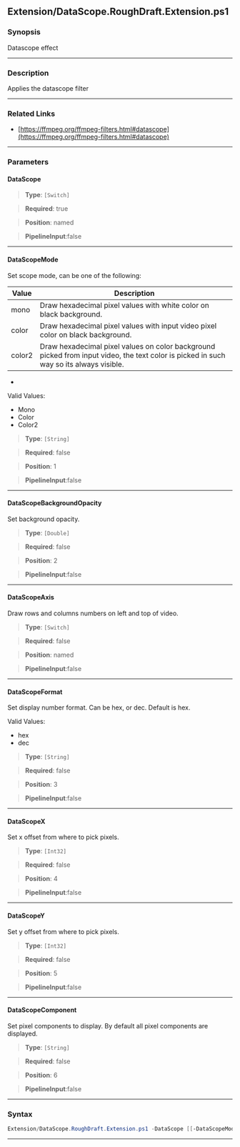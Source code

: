 
Extension/DataScope.RoughDraft.Extension.ps1
--------------------------------------------
### Synopsis
Datascope effect

---
### Description

Applies the datascope filter

---
### Related Links
* [https://ffmpeg.org/ffmpeg-filters.html#datascope](https://ffmpeg.org/ffmpeg-filters.html#datascope)



---
### Parameters
#### **DataScope**

> **Type**: ```[Switch]```

> **Required**: true

> **Position**: named

> **PipelineInput**:false



---
#### **DataScopeMode**

Set scope mode, can be one of the following:

|Value|Description|
|-----|-----------| 
|mono |Draw hexadecimal pixel values with white color on black background.|
|color |Draw hexadecimal pixel values with input video pixel color on black background.|
|color2 |Draw hexadecimal pixel values on color background picked from input video, the text color is picked in such way so its always visible.|
*



Valid Values:

* Mono
* Color
* Color2



> **Type**: ```[String]```

> **Required**: false

> **Position**: 1

> **PipelineInput**:false



---
#### **DataScopeBackgroundOpacity**

Set background opacity.



> **Type**: ```[Double]```

> **Required**: false

> **Position**: 2

> **PipelineInput**:false



---
#### **DataScopeAxis**

Draw rows and columns numbers on left and top of video.



> **Type**: ```[Switch]```

> **Required**: false

> **Position**: named

> **PipelineInput**:false



---
#### **DataScopeFormat**

Set display number format. Can be hex, or dec. Default is hex.



Valid Values:

* hex
* dec



> **Type**: ```[String]```

> **Required**: false

> **Position**: 3

> **PipelineInput**:false



---
#### **DataScopeX**

Set x offset from where to pick pixels.



> **Type**: ```[Int32]```

> **Required**: false

> **Position**: 4

> **PipelineInput**:false



---
#### **DataScopeY**

Set y offset from where to pick pixels.



> **Type**: ```[Int32]```

> **Required**: false

> **Position**: 5

> **PipelineInput**:false



---
#### **DataScopeComponent**

Set pixel components to display. By default all pixel components are displayed.



> **Type**: ```[String]```

> **Required**: false

> **Position**: 6

> **PipelineInput**:false



---
### Syntax
```PowerShell
Extension/DataScope.RoughDraft.Extension.ps1 -DataScope [[-DataScopeMode] <String>] [[-DataScopeBackgroundOpacity] <Double>] [-DataScopeAxis] [[-DataScopeFormat] <String>] [[-DataScopeX] <Int32>] [[-DataScopeY] <Int32>] [[-DataScopeComponent] <String>] [<CommonParameters>]
```
---



